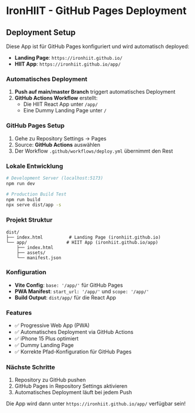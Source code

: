 # IronHIIT - GitHub Pages Deployment

## Deployment Setup

Diese App ist für GitHub Pages konfiguriert und wird automatisch deployed:

- **Landing Page**: `https://ironhiit.github.io/`
- **HIIT App**: `https://ironhiit.github.io/app/`

### Automatisches Deployment

1. **Push auf main/master Branch** triggert automatisches Deployment
2. **GitHub Actions Workflow** erstellt:
   - Die HIIT React App unter `/app/`
   - Eine Dummy Landing Page unter `/`

### GitHub Pages Setup

1. Gehe zu Repository Settings → Pages
2. Source: **GitHub Actions** auswählen
3. Der Workflow `.github/workflows/deploy.yml` übernimmt den Rest

### Lokale Entwicklung

```bash
# Development Server (localhost:5173)
npm run dev

# Production Build Test
npm run build
npx serve dist/app -s
```

### Projekt Struktur

```
dist/
├── index.html          # Landing Page (ironhiit.github.io)
└── app/               # HIIT App (ironhiit.github.io/app)
    ├── index.html
    ├── assets/
    └── manifest.json
```

### Konfiguration

- **Vite Config**: `base: '/app/'` für GitHub Pages
- **PWA Manifest**: `start_url: '/app/'` und `scope: '/app/'`
- **Build Output**: `dist/app/` für die React App

### Features

- ✅ Progressive Web App (PWA)
- ✅ Automatisches Deployment via GitHub Actions
- ✅ iPhone 15 Plus optimiert
- ✅ Dummy Landing Page
- ✅ Korrekte Pfad-Konfiguration für GitHub Pages

### Nächste Schritte

1. Repository zu GitHub pushen
2. GitHub Pages in Repository Settings aktivieren
3. Automatisches Deployment läuft bei jedem Push

Die App wird dann unter `https://ironhiit.github.io/app/` verfügbar sein!
